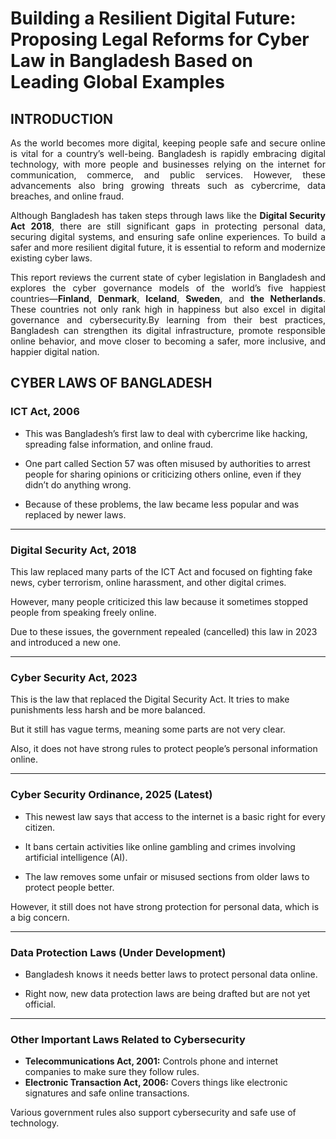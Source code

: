 # Building a Resilient Digital Future: Proposing Legal Reforms for Cyber Law in Bangladesh Based on Leading Global Examples

## INTRODUCTION

<p align="justify">
As the world becomes more digital, keeping people safe and secure online is vital for a country’s well-being. Bangladesh is rapidly embracing digital technology, with more people and businesses relying on the internet for communication, commerce, and public services. However, these advancements also bring growing threats such as cybercrime, data breaches, and online fraud.
</p>

<p align="justify">
Although Bangladesh has taken steps through laws like the <strong>Digital Security Act 2018</strong>, there are still significant gaps in protecting personal data, securing digital systems, and ensuring safe online experiences. To build a safer and more resilient digital future, it is essential to reform and modernize existing cyber laws.
</p>

<p align="justify">
This report reviews the current state of cyber legislation in Bangladesh and explores the cyber governance models of the world’s five happiest countries—<strong>Finland</strong>, <strong>Denmark</strong>, <strong>Iceland</strong>, <strong>Sweden</strong>, and <strong>the Netherlands</strong>. These countries not only rank high in happiness but also excel in digital governance and cybersecurity.By learning from their best practices, Bangladesh can strengthen its digital infrastructure, promote responsible online behavior, and move closer to becoming a safer, more inclusive, and happier digital nation.
</p>


## CYBER LAWS OF BANGLADESH
<!-- ## Existing Cyber Laws of Bangladesh -->
<!--# **Existing Cyber Laws of Bangladesh**-->

### **ICT Act, 2006**  
- This was Bangladesh’s first law to deal with cybercrime like hacking, spreading false information, and online fraud.  

- One part called Section 57 was often misused by authorities to arrest people for sharing opinions or criticizing others online, even if they didn’t do anything wrong.  

- Because of these problems, the law became less popular and was replaced by newer laws.  

---

### **Digital Security Act, 2018**  
This law replaced many parts of the ICT Act and focused on fighting fake news, cyber terrorism, online harassment, and other digital crimes.  

However, many people criticized this law because it sometimes stopped people from speaking freely online.  

Due to these issues, the government repealed (cancelled) this law in 2023 and introduced a new one.  

---

### **Cyber Security Act, 2023**  
This is the law that replaced the Digital Security Act. It tries to make punishments less harsh and be more balanced.  

But it still has vague terms, meaning some parts are not very clear.  

Also, it does not have strong rules to protect people’s personal information online.  

---

### **Cyber Security Ordinance, 2025 (Latest)**  
- This newest law says that access to the internet is a basic right for every citizen.  

- It bans certain activities like online gambling and crimes involving artificial intelligence (AI).  

- The law removes some unfair or misused sections from older laws to protect people better.  

However, it still does not have strong protection for personal data, which is a big concern.  

---

### **Data Protection Laws (Under Development)**  
- Bangladesh knows it needs better laws to protect personal data online.  

- Right now, new data protection laws are being drafted but are not yet official.  

---

### **Other Important Laws Related to Cybersecurity**  
- **Telecommunications Act, 2001:** Controls phone and internet companies to make sure they follow rules.  
- **Electronic Transaction Act, 2006:** Covers things like electronic signatures and safe online transactions.  

Various government rules also support cybersecurity and safe use of technology.



